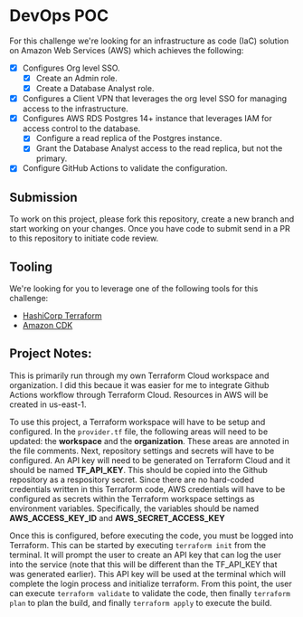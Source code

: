 # DevOps POC

For this challenge we're looking for an infrastructure as code (IaC) solution on Amazon Web Services (AWS) which achieves the following:

- [X] Configures Org level SSO. 
	- [X] Create an Admin role. 
	- [X] Create a Database Analyst role. 
- [X] Configures a Client VPN that leverages the org level SSO for managing access to the infrastructure.
- [X] Configures AWS RDS Postgres 14+ instance that leverages IAM for access control to the database.
	- [X] Configure a read replica of the Postgres instance.
	- [X] Grant the Database Analyst access to the read replica, but not the primary.
- [X] Configure GitHub Actions to validate the configuration. 

## Submission

To work on this project, please fork this repository, create a new branch and start working on your changes. Once you have code to submit send in a PR to this repository to initiate code review.

## Tooling

We're looking for you to leverage one of the following tools for this challenge:

* [HashiCorp Terraform](https://registry.terraform.io/providers/hashicorp/aws/latest/docs)
* [Amazon CDK](https://aws.amazon.com/cdk/)


## Project Notes: 
This is primarily run through my own Terraform Cloud workspace and organization. I did this becaue it was easier for me to integrate Github Actions workflow through Terraform Cloud. Resources in AWS will be created in 
us-east-1. 

To use this project, a Terraform workspace will have to be setup and configured. In the `provider.tf` file, the following areas will need to be updated: the **workspace** and the **organization**. These areas are annoted in the file comments. Next, repository settings and secrets will have to be configured. An API key will need to be generated on Terraform Cloud and it should be named **TF_API_KEY**. This should be copied into the Github repository as a respository secret. Since there are no hard-coded credentials written in this Terraform code, AWS credentials will have to be configured as secrets within the Terraform workspace settings as environment variables. Specifically, the variables should be named **AWS_ACCESS_KEY_ID** and **AWS_SECRET_ACCESS_KEY**

Once this is configured, before executing the code, you must be logged into Terraform. This can be started by executing `terraform init` from the terminal. It will prompt the user to create an API key that can log the user into the service (note that this will be different than the TF_API_KEY that was generated earlier). This API key will be used at the terminal which will complete the login process and initialize terraform. From this point, the user can execute `terraform validate` to validate the code, then finally `terraform plan` to plan the build, and finally `terraform apply` to execute the build. 
